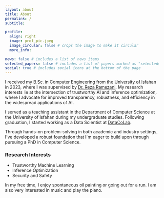 ```yaml
---
layout: about
title: About
permalink: /
subtitle:

profile:
  align: right
  image: prof_pic.jpeg
  image_circular: false # crops the image to make it circular
  more_info: 
  
news: false # includes a list of news items
selected_papers: false # includes a list of papers marked as "selected={true}"
social: true # includes social icons at the bottom of the page
---
```


I received my B.Sc. in Computer Engineering from the [University of Isfahan](https://www.ui.ac.ir/EN) in 2023, where I was supervised by [Dr. Reza Ramezani](https://scholar.google.com/citations?user=QDa3wGgAAAAJ&hl=en). My research interests lie at the intersection of trustworthy AI and inference optimization, where I advocate for improved transparency, robustness, and efficiency in the widespread applications of AI.

I served as a teaching assistant in the Department of Computer Science at the University of Isfahan during my undergraduate studies. Following graduation, I started working as a Data Scientist at [DataCoLab](https://datacolab.co.uk/).

Through hands-on problem-solving in both academic and industry settings, I've developed a robust foundation that I'm eager to build upon through pursuing a PhD in Computer Science.



### Research Interests

- Trustworthy Machine Learning
- Inference Optimization
- Security and Safety

In my free time, I enjoy spontaneous oil painting or going out for a run. I am also very interested in music and play the piano.
